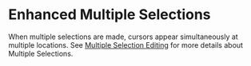 # Enhanced Multiple Selections

When multiple selections are made, cursors appear simultaneously at multiple locations.
See [Multiple Selection Editing](multiple_selection_editing) for
more details about Multiple Selections.

